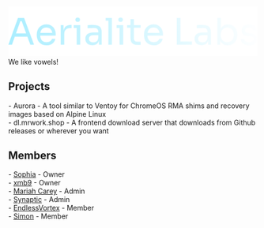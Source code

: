 ![Aerialite Labs](aerialitelabs.png)
We like vowels!

## Projects
\- Aurora - A tool similar to Ventoy for ChromeOS RMA shims and recovery images based on Alpine Linux<br>
\- dl.mrwork.shop - A frontend download server that downloads from Github releases or wherever you want<br>

## Members
\- [Sophia](https://github.com/soap-phia) - Owner<br>
\- [xmb9](https://github.com/xmb9) - Owner<br>
\- [Mariah Carey](https://github.com/xXMariahScaryXx) - Admin<br>
\- [Synaptic](https://github.com/Synaptic-1234) - Admin<br>
\- [EndlessVortex](https://github.com/MovByte) - Member<br>
\- [Simon](https://github.com/simpansoftware) - Member<br>
